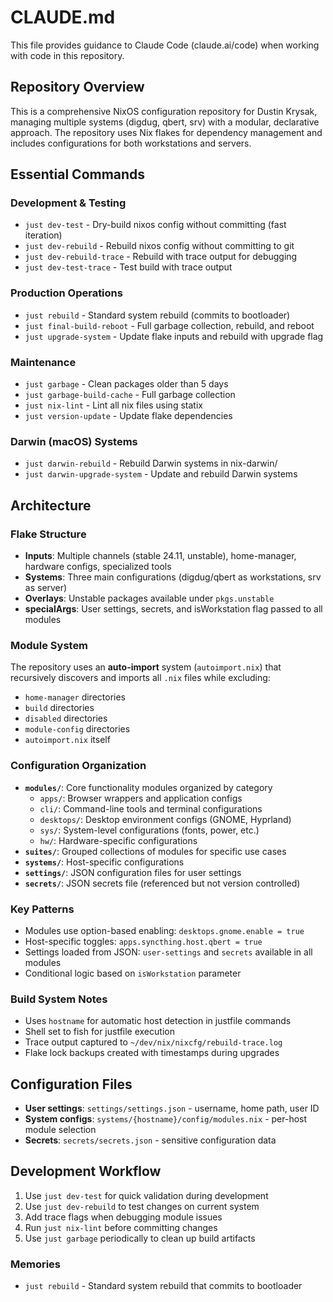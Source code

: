 # CLAUDE.md

This file provides guidance to Claude Code (claude.ai/code) when working with code in this repository.

## Repository Overview

This is a comprehensive NixOS configuration repository for Dustin Krysak, managing multiple systems (digdug, qbert, srv) with a modular, declarative approach. The repository uses Nix flakes for dependency management and includes configurations for both workstations and servers.

## Essential Commands

### Development & Testing
- `just dev-test` - Dry-build nixos config without committing (fast iteration)
- `just dev-rebuild` - Rebuild nixos config without committing to git
- `just dev-rebuild-trace` - Rebuild with trace output for debugging
- `just dev-test-trace` - Test build with trace output

### Production Operations
- `just rebuild` - Standard system rebuild (commits to bootloader)
- `just final-build-reboot` - Full garbage collection, rebuild, and reboot
- `just upgrade-system` - Update flake inputs and rebuild with upgrade flag

### Maintenance
- `just garbage` - Clean packages older than 5 days
- `just garbage-build-cache` - Full garbage collection
- `just nix-lint` - Lint all nix files using statix
- `just version-update` - Update flake dependencies

### Darwin (macOS) Systems
- `just darwin-rebuild` - Rebuild Darwin systems in nix-darwin/
- `just darwin-upgrade-system` - Update and rebuild Darwin systems

## Architecture

### Flake Structure
- **Inputs**: Multiple channels (stable 24.11, unstable), home-manager, hardware configs, specialized tools
- **Systems**: Three main configurations (digdug/qbert as workstations, srv as server)
- **Overlays**: Unstable packages available under `pkgs.unstable`
- **specialArgs**: User settings, secrets, and isWorkstation flag passed to all modules

### Module System
The repository uses an **auto-import** system (`autoimport.nix`) that recursively discovers and imports all `.nix` files while excluding:
- `home-manager` directories
- `build` directories 
- `disabled` directories
- `module-config` directories
- `autoimport.nix` itself

### Configuration Organization
- **`modules/`**: Core functionality modules organized by category
  - `apps/`: Browser wrappers and application configs
  - `cli/`: Command-line tools and terminal configurations
  - `desktops/`: Desktop environment configs (GNOME, Hyprland)
  - `sys/`: System-level configurations (fonts, power, etc.)
  - `hw/`: Hardware-specific configurations
- **`suites/`**: Grouped collections of modules for specific use cases
- **`systems/`**: Host-specific configurations
- **`settings/`**: JSON configuration files for user settings
- **`secrets/`**: JSON secrets file (referenced but not version controlled)

### Key Patterns
- Modules use option-based enabling: `desktops.gnome.enable = true`
- Host-specific toggles: `apps.syncthing.host.qbert = true`
- Settings loaded from JSON: `user-settings` and `secrets` available in all modules
- Conditional logic based on `isWorkstation` parameter

### Build System Notes
- Uses `hostname` for automatic host detection in justfile commands
- Shell set to fish for justfile execution
- Trace output captured to `~/dev/nix/nixcfg/rebuild-trace.log`
- Flake lock backups created with timestamps during upgrades

## Configuration Files
- **User settings**: `settings/settings.json` - username, home path, user ID
- **System configs**: `systems/{hostname}/config/modules.nix` - per-host module selection
- **Secrets**: `secrets/secrets.json` - sensitive configuration data

## Development Workflow
1. Use `just dev-test` for quick validation during development
2. Use `just dev-rebuild` to test changes on current system
3. Add trace flags when debugging module issues
4. Run `just nix-lint` before committing changes
5. Use `just garbage` periodically to clean up build artifacts

### Memories
- `just rebuild` - Standard system rebuild that commits to bootloader